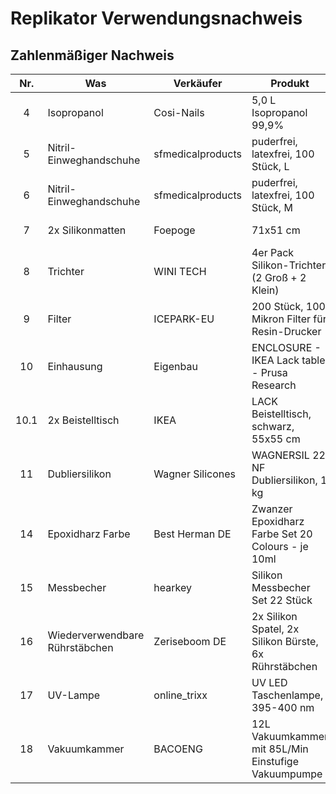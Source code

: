 # Replikator Verwendungsnachweis


## Zahlenmäßiger Nachweis

|  Nr.  | Was                            | Verkäufer         | Produkt                                               | Link |    Preis | Rabatt | Rabatt | Bestelldatum | Lieferdatum | Beleg                                                                                           |
| :---: | ------------------------------ | ----------------- | ----------------------------------------------------- | ---- | -------: | -----: | -----: | :----------: | :---------: | ----------------------------------------------------------------------------------------------- |
|   4   | Isopropanol                    | Cosi-Nails        | 5,0 L Isopropanol 99,9%                               | [36] |  24,90 € |    0 % | 0,00 € |  04.04.2022  |             |                                                                                                 |
|   5   | Nitril-Einweghandschuhe        | sfmedicalproducts | puderfrei, latexfrei, 100 Stück, L                    | [19] |  12,99 € |    0 % | 0,00 € |  31.03.2022  | 04.04.2022  | [Einweghandschuhe - sfmedicalproducts.pdf](Belege/Einweghandschuhe%20-%20sfmedicalproducts.pdf) |
|   6   | Nitril-Einweghandschuhe        | sfmedicalproducts | puderfrei, latexfrei, 100 Stück, M                    | [20] |  12,99 € |    0 % | 0,00 € |  31.03.2022  | 04.04.2022  | [Einweghandschuhe - sfmedicalproducts.pdf](Belege/Einweghandschuhe%20-%20sfmedicalproducts.pdf) |
|   7   | 2x Silikonmatten               | Foepoge           | 71x51 cm                                              | [21] |  37,78 € |    0 % | 0,00 € |  01.04.2022  | 04.04.2022  | [Silikonmatte - Foepoge.pdf](Belege/Messbecher%20-%20hearkey.pdf)                               |
|   8   | Trichter                       | WINI TECH         | 4er Pack Silikon-Trichter (2 Groß + 2 Klein)          | [22] |   7,99 € |    0 % | 0,00 € |  04.04.2022  | 06.04.2022  | [Trichter - WINI TECH.pdf](Belege/Trichter%20-%20WINI%20TECH.pdf)                               |
|   9   | Filter                         | ICEPARK-EU        | 200 Stück, 100 Mikron Filter für Resin-Drucker        | [23] |  11,89 € |    0 % | 0,00 € |  04.04.2022  | 05.04.2022  | [Filter - ICEPARK-EU.pdf](Belege/Filter%20-%20ICEPARK-EU.pdf)                                   |
|  10   | Einhausung                     | Eigenbau          | ENCLOSURE - IKEA Lack table - Prusa Research          | [24] |          |        |        |              |             |                                                                                                 |
| 10.1  | 2x Beistelltisch               | IKEA              | LACK Beistelltisch, schwarz, 55x55 cm                 | [35] |  17,88 € |    0 % | 0,00 € |  01.04.2022  | 01.04.2022  | [Beistelltisch - IKEA.pdf](Belege/Beistelltisch%20-%20IKEA.pdf)                                 |
|  11   | Dubliersilikon                 | Wagner Silicones  | WAGNERSIL 22 NF Dubliersilikon, 1 kg                  | [25] |  40,68 € |    0 % | 0,00 € |  04.04.2022  |             |                                                                                                 |
|  14   | Epoxidharz Farbe               | Best Herman DE    | Zwanzer Epoxidharz Farbe Set 20 Colours - je 10ml     | [28] |  14,44 € |    0 % | 0,00 € |  04.04.2022  | 05.04.2022  | [Epoxidharz Farbe - Best Herman DE.pdf](Belege/Epoxidharz%20Farbe%20-%20Best%20Herman%20DE.pdf) |
|  15   | Messbecher                     | hearkey           | Silikon Messbecher Set 22 Stück                       | [29] |  12,59 € |   10 % | 1,40 € |  31.03.2022  | 01.04.2022  | [Messbecher - hearkey.pdf](Belege/Messbecher%20-%20hearkey.pdf)                                 |
|  16   | Wiederverwendbare Rührstäbchen | Zeriseboom DE     | 2x Silikon Spatel, 2x Silikon Bürste, 6x Rührstäbchen | [30] |  12,99 € |    0 % | 0,00 € |  01.04.2022  | 04.04.2022  | [Rührstäbchen - Zeriseboom DE.pdf](Belege/Rührstäbchen%20-%20Zeriseboom%20DE.pdf)               |
|  17   | UV-Lampe                       | online_trixx      | UV LED Taschenlampe, 395-400 nm                       | [31] |  19,90 € |    0 % | 0,00 € |  04.04.2022  | 07.04.2022  | [UV-Lampe - online_trixx.pdf](Belege/UV-Lampe%20-%20online_trixx.pdf)                           |
|  18   | Vakuumkammer                   | BACOENG           | 12L Vakuumkammer mit 85L/Min Einstufige Vakuumpumpe   | [32] | 189,99 € |    0 % | 0,00 € |  01.04.2022  | 04.04.2022  | [Vakuumkammer - BACOENG.pdf](Belege/Vakuumkammer%20-%20BACOENG.pdf)                             |


[19]: https://smile.amazon.de/dp/B00X81MA0Q
[20]: https://smile.amazon.de/dp/B00X81M4FW
[21]: https://smile.amazon.de/dp/B09KV3SG8W
[22]: https://smile.amazon.de/dp/B07PWDWGJ7
[23]: https://smile.amazon.de/dp/B087TB19MS
[24]: https://www.prusaprinters.org/prints/17-original-prusa-i3-mk3-enclosure-ikea-lack-table-pr
[25]: https://smile.amazon.de/dp/B01703HDWW
[28]: https://smile.amazon.de/dp/B088STZWN7
[29]: https://smile.amazon.de/dp/B0948HLCNH
[30]: https://smile.amazon.de/dp/B094J2R1HR
[31]: https://www.ebay.de/itm/383173499784
[32]: https://smile.amazon.de/dp/B01HRHVXM2
[35]: https://www.ikea.com/de/de/p/lack-beistelltisch-schwarz-20011408
[36]: https://smile.amazon.de/dp/B086ZN38KR